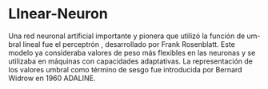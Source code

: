 # LInear-Neuron
Una red neuronal artificial importante y pionera que utilizó la función de um- bral lineal fue el perceptrón , desarrollado por Frank Rosenblatt. Este modelo ya consideraba valores de peso más flexibles en las neuronas y se utilizaba en máquinas con capacidades adaptativas. La representación de los valores umbral como término de sesgo fue introducida por Bernard Widrow en 1960 ADALINE.
